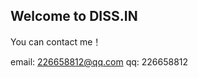 ## Welcome to DISS.IN

You can contact me！

email: [226658812@qq.com](226658812@qq.com)
qq: 226658812

